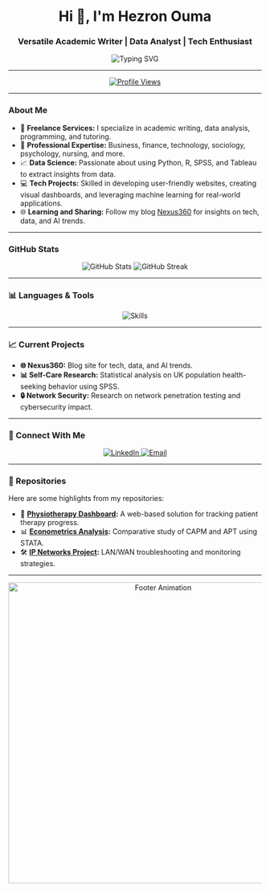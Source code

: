 <h1 align="center">Hi 👋, I'm Hezron Ouma</h1>
<h3 align="center">Versatile Academic Writer | Data Analyst | Tech Enthusiast</h3>

<p align="center">
  <img src="https://readme-typing-svg.demolab.com?font=Fira+Code&weight=500&size=24&pause=1000&color=0A9EEB&center=true&width=500&lines=Freelancer+Helping+Students+Excel;Turning+Data+Into+Actionable+Insights;Exploring+Tech%2C+Data%2C+and+AI+Trends" alt="Typing SVG" />
</p>

---

<p align="center">
  <a href="https://github.com/HefaCom">
    <img src="https://komarev.com/ghpvc/?username=HefaCom&style=for-the-badge&color=brightgreen" alt="Profile Views" />
  </a>
</p>

---

### About Me
- 🌟 **Freelance Services:** I specialize in academic writing, data analysis, programming, and tutoring.  
- 💼 **Professional Expertise:** Business, finance, technology, sociology, psychology, nursing, and more.  
- 📈 **Data Science:** Passionate about using Python, R, SPSS, and Tableau to extract insights from data.  
- 💻 **Tech Projects:** Skilled in developing user-friendly websites, creating visual dashboards, and leveraging machine learning for real-world applications.  
- 🌐 **Learning and Sharing:** Follow my blog [Nexus360](#) for insights on tech, data, and AI trends.  

---

### GitHub Stats  
<p align="center">
  <img src="https://github-readme-stats.vercel.app/api?username=HefaCom&show_icons=true&hide=issues&theme=radical" alt="GitHub Stats" />
  <img src="https://github-readme-streak-stats.herokuapp.com/?user=HefaCom&theme=radical" alt="GitHub Streak" />
</p>

---

### 📊 Languages & Tools
<p align="center">
  <img src="https://skillicons.dev/icons?i=python,html,css,js,java,r,sql,figma,git,github,tableau,latex" alt="Skills" />
</p>

---

### 📈 Current Projects
- **🌐 Nexus360:** Blog site for tech, data, and AI trends.
- **📊 Self-Care Research:** Statistical analysis on UK population health-seeking behavior using SPSS.
- **🔒 Network Security:** Research on network penetration testing and cybersecurity impact.

---

### 🤝 Connect With Me  
<p align="center">
  <a href="https://linkedin.com/in/hezron-okoko" target="_blank">
    <img src="https://img.shields.io/badge/LinkedIn-0077B5?style=for-the-badge&logo=linkedin&logoColor=white" alt="LinkedIn" />
  </a>
  <a href="mailto:okokohhezron254@gmail.com" target="_blank">
    <img src="https://img.shields.io/badge/Email-D14836?style=for-the-badge&logo=gmail&logoColor=white" alt="Email" />
  </a>
</p>

---

### 📂 Repositories
Here are some highlights from my repositories:  
- 🧠 **[Physiotherapy Dashboard](https://github.com/HefaCom/physiotherapy-dashboard):** A web-based solution for tracking patient therapy progress.  
- 📊 **[Econometrics Analysis](https://github.com/HefaCom/econometrics-analysis):** Comparative study of CAPM and APT using STATA.  
- 🛠 **[IP Networks Project](https://github.com/HefaCom/ip-networks-project):** LAN/WAN troubleshooting and monitoring strategies.

---

<p align="center">
  <img src="https://github.com/HefaCom/HefaCom/raw/main/assets/footer-animation.gif" alt="Footer Animation" width="600" />
</p>

